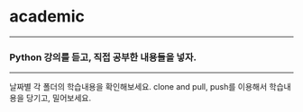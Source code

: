 # academic

---
### Python 강의를 듣고, 직접 공부한 내용들을 넣자.

---

날짜별 각 폴더의 학습내용을 확인해보세요.
clone and pull, push를 이용해서 학습내용을 당기고, 밀어보세요.